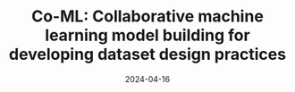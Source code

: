 ---
tags: publications
title: "Co-ML: Collaborative machine learning model building for developing dataset design practices"
authors: "Tiffany Tseng, Matt J Davidson, Luis Morales-Navarro, Jennifer King Chen, Victoria Delaney, Mark Leibowitz, Jazbo Beason, R Benjamin Shapiro"
description: "We outline a set of four data design practices (DDPs) for designing inclusive ML models and share how we designed a tablet-based application called Co-ML to foster learning of DDPs through a collaborative ML model building experience. We deployed Co-ML in a 2-week-long educational AIML Summer Camp, where youth ages 13–18 worked in groups to build custom ML-powered mobile applications."
conference: "TOCE"
date: 2024-04-16
year: 2024
img: "assets/images/publications/co-ml-toce.png"
doi: "https://dl.acm.org/doi/10.1145/3641552"
video: "https://machinelearning.apple.com/research/coml"
areas: ["machine-learning"]
---